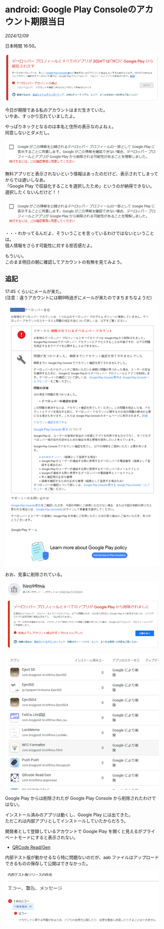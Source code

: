 # android: Google Play Consoleのアカウント期限当日

_2024/12/09_

日本時間 16:50。

![image](images/20241209a-1.png)

今日が期限である私のアカウントはまだ生きていた。  
いやあ、すっかり忘れていましたよ。

やっぱりネックとなるのは本名と住所の表示なのよねぇ。  
同意しないとダメだし。

![image](images/20241209a-2.png)

無料アプリだと表示されないという情報はあったのだけど、表示されてしまってからでは遅いしなあ。  
「Google Play で収益化することを選択したため」というのが納得できない。  
選択したくないんだけど！！

![image](images/20241209a-2.png)

・・・わかってるんだよ、そういうことを言っているわけではないということは。  
個人情報をさらす可能性に対する拒否感だよ。

もういい。  
このまま明日の朝に確認してアカウントの有無を見てみよう。

## 追記

17:45 くらいにメールが来た。  
(注意：違うアカウントには朝9時過ぎにメールが来たのでまちまちなようだ)

![image](images/20241209a-4.png)

おお、見事に削除されている。

![image](images/20241209a-5.png)

![image](images/20241209a-6.png)

Google Play からは削除されたが Google Play Console から削除されたわけではない。

インストール済みのアプリは動くし、Google Play には出てきた。  
ただこれは内部アプリとしてインストールしていたからだろう。

開発者として登録しているアカウントで Google Play を開くと見えるがプライベートモードにすると表示されない。

* [QRCode Read/Gen](https://play.google.com/store/apps/details?id=com.hiro99ma.qrgenread)

内部テスト版が動かせるなら特に問題ないのだが、aab ファイルはアップロードできるものの保存して公開はできなかった。

![image](images/20241209a-7.png)

